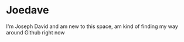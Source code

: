 # Joedave
I'm Joseph David and am new to this space, am kind of finding my way around Github right now 
